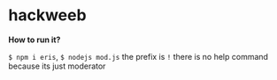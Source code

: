 # hackweeb

**How to run it?**

`$ npm i eris`,
`$ nodejs mod.js`
the prefix is `!` there is no help command because its just moderator 
